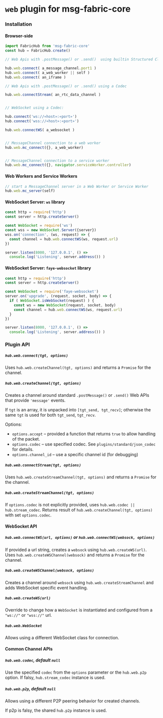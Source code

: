 # `web` plugin for msg-fabric-core 

### Installation

#### Browser-side

```javascript
import FabricHub from 'msg-fabric-core'
const hub = FabricHub.create()

// Web Apis with .postMessage() or .send()  using builtin Structured Clone

hub.web.connect( a_message_channel.port1 )
hub.web.connect( a_web_worker || self )
hub.web.connect( an_iframe )

// Web Apis with .postMessage() or .send() using a Codec

hub.web.connectStream( an_rtc_data_channel )


// WebSocket using a Codec:

hub.connect('ws://«host»:«port»')
hub.connect('wss://«host»:«port»')

hub.web.connectWS( a_websocket )


// MessageChannel connection to a web worker
hub.web.mc_connect({}, a_web_worker)


// MessageChannel connection to a service worker
hub.web.mc_connect({}, navigator.serviceWorker.controller)
```

#### Web Workers and Service Workers

```javascript
// start a MessageChannel server in a Web Worker or Service Worker
hub.web.mc_server(self)
```

#### WebSocket Server: `ws` library

```javascript
const http = require('http')
const server = http.createServer()

const WebSocket = require('ws')
const wss = new WebSocket.Server({server})
wss.on('connection', (ws, request) => {
  const channel = hub.web.connectWS(ws, request.url)
})

server.listen(8000, '127.0.0.1', () => 
  console.log('Listening', server.address()) )
```

#### WebSocket Server: `faye-websocket` library

```javascript
const http = require('http')
const server = http.createServer()

const WebSocket = require('faye-websocket')
server.on('upgrade', (request, socket, body) => {
  if ( WebSocket.isWebSocket(request) ) {
    const ws = new WebSocket(request, socket, body)
    const channel = hub.web.connectWS(ws, request.url)
  }
})

server.listen(8000, '127.0.0.1', () => 
  console.log('Listening', server.address()) )
```

### Plugin API

##### `hub.web.connect(tgt, options)`

Uses `hub.web.createChannel(tgt, options)` and returns a `Promise` for the channel.

##### `hub.web.createChannel(tgt, options)`

Creates a channel around standard `.postMessage()` or `.send()` Web APIs that
provide `'message'` events.

If `tgt` is an array, it is unpacked into `[tgt_send, tgt_recv]`; otherwise
the same `tgt` is used for both `tgt_send`, `tgt_recv`.

Options:
 - `options.accept` – provided a function that returns `true` to allow handling of the packet.
 - `options.codec` – use specified codec. See `plugins/standard/json_codec` for details.
 - `options.channel_id` – use a specific channel id (for debugging)


##### `hub.web.connectStream(tgt, options)`

Uses `hub.web.createStreamChannel(tgt, options)` and returns a `Promise` for the channel.

##### `hub.web.createStreamChannel(tgt, options)`

If `options.codec` is not explicitly provided, uses `hub.web.codec || hub.stream_codec`.
Returns result of `hub.web.createChannel(tgt, options)` with set `options.codec`.


#### WebSocket API

##### `hub.web.connectWS(url, options)` or `hub.web.connectWS(websock, options)`

If provided a url string, creates a `websock` using `hub.web.createWS(url)`.
Uses `hub.web.createWSChannel(websock)` and returns a `Promise` for the channel.


##### `hub.web.createWSChannel(websock, options)`

Creates a channel around `websock` using `hub.web.createStreamChannel` and
adds WebSocket specific event handling.


##### `hub.web.createWS(url)`

Override to change how a `WebSocket` is instantiated and configured from a
`"ws://"` or `"wss://"` url.

##### `hub.web.WebSocket`

Allows using a different WebSocket class for connection.


#### Common Channel APIs

##### `hub.web.codec`, default `null`

Use the specified `codec` from the `options` parameter or
the `hub.web.p2p` option. If falsy, `hub.stream_codec`
instance is used.

##### `hub.web.p2p`, default `null`

Allows using a different P2P peering behavior for created channels.

If p2p is falsy, the shared `hub.p2p` instance is used.

